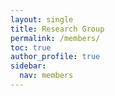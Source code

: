```yaml
---
layout: single
title: Research Group
permalink: /members/
toc: true
author_profile: true
sidebar:
  nav: members
---
```

